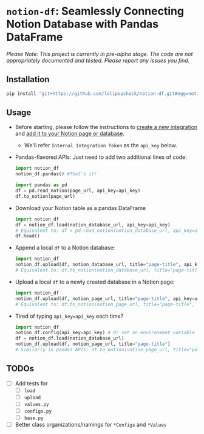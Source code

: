 # `notion-df`: Seamlessly Connecting Notion Database with Pandas DataFrame

*Please Note: This project is currently in pre-alpha stage. The code are not appropriately documented and tested. Please report any issues you find.*

## Installation

```bash
pip install "git+https://github.com/lolipopshock/notion-df.git#egg=notion-df"
```

## Usage

- Before starting, please follow the instructions to [create a new integration](https://www.notion.com/my-integrations) and [add it to your Notion page or database](https://developers.notion.com/docs/getting-started#step-2-share-a-database-with-your-integration). 
    - We'll refer `Internal Integration Token` as the `api_key` below.

- Pandas-flavored APIs: Just need to add two additional lines of code:
    ```python
    import notion_df
    notion_df.pandas() #That's it!

    import pandas as pd
    df = pd.read_notion(page_url, api_key=api_key)
    df.to_notion(page_url)
    ```

- Download your Notion table as a pandas DataFrame
    ```python
    import notion_df
    df = notion_df.load(notion_database_url, api_key=api_key)
    # Equivalent to: df = pd.read_notion(notion_database_url, api_key=api_key)
    df.head()
    ```

- Append a local `df` to a Notion database:

    ```python
    import notion_df
    notion_df.upload(df, notion_database_url, title="page-title", api_key=api_key)
    # Equivalent to: df.to_notion(notion_database_url, title="page-title", api_key=api_key)
    ```

- Upload a local `df` to a newly created database in a Notion page:
    
    ```python
    import notion_df
    notion_df.upload(df, notion_page_url, title="page-title", api_key=api_key)
    # Equivalent to: df.to_notion(notion_page_url, title="page-title", api_key=api_key)
    ```

- Tired of typing `api_key=api_key` each time?

    ```python
    import notion_df
    notion_df.config(api_key=api_key) # Or set an environment variable `NOTION_API_KEY`
    df = notion_df.load(notion_database_url)
    notion_df.upload(df, notion_page_url, title="page-title")
    # Similarly in pandas APIs: df.to_notion(notion_page_url, title="page-title")
    ```

## TODOs

- [ ] Add tests for
    - [ ] `load` 
    - [ ] `upload` 
    - [ ] `values.py`
    - [ ] `configs.py`
    - [ ] `base.py`
- [ ] Better class organizations/namings for `*Configs` and `*Values`